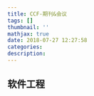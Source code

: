 ```yaml
---
title: CCF-期刊&会议
tags: []
thumbnail: ''
mathjax: true
date: 2018-07-27 12:27:58
categories:
description:
---
```


## 软件工程

